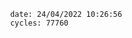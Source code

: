 

                date: 24/04/2022 10:26:56
                cycles: 77760

                         
